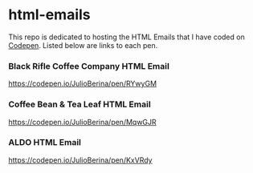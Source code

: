 # html-emails

This repo is dedicated to hosting the HTML Emails that I have coded
on [Codepen](https://codepen.io). Listed below are links to each pen.

### Black Rifle Coffee Company HTML Email
<https://codepen.io/JulioBerina/pen/RYwyGM>

### Coffee Bean & Tea Leaf HTML Email
<https://codepen.io/JulioBerina/pen/MqwGJR>

### ALDO HTML Email
<https://codepen.io/JulioBerina/pen/KxVRdy>
